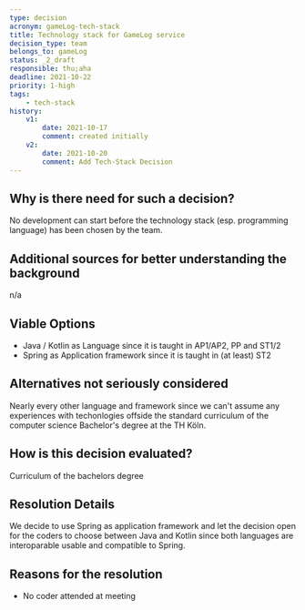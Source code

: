 ```yaml
---
type: decision
acronym: gameLog-tech-stack
title: Technology stack for GameLog service
decision_type: team
belongs_to: gameLog
status: _2_draft
responsible: thu;aha
deadline: 2021-10-22
priority: 1-high
tags: 
    - tech-stack
history:
    v1:
        date: 2021-10-17
        comment: created initially    
    v2:
        date: 2021-10-20
        comment: Add Tech-Stack Decision
---
```


## Why is there need for such a decision?

No development can start before the technology stack (esp. programming language) has been chosen by the team.

## Additional sources for better understanding the background

n/a

## Viable Options

- Java / Kotlin as Language since it is taught in AP1/AP2, PP and ST1/2
- Spring as Application framework since it is taught in (at least) ST2

## Alternatives not seriously considered

Nearly every other language and framework since we can't assume any experiences with techonlogies 
offside the standard curriculum of the computer science Bachelor's degree at the TH Köln. 

## How is this decision evaluated?

Curriculum of the bachelors degree
 
## Resolution Details

We decide to use Spring as application framework and let the decision open for the coders 
to choose between Java and Kotlin since both languages are interoparable usable and compatible to Spring.

## Reasons for the resolution

- No coder attended at meeting
